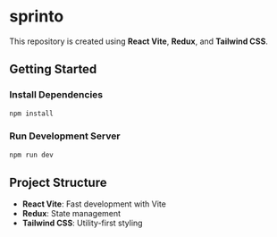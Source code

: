 # sprinto

This repository is created using **React Vite**, **Redux**, and **Tailwind CSS**.

## Getting Started

### Install Dependencies
```sh
npm install
```

### Run Development Server
```sh
npm run dev
```

## Project Structure
- **React Vite**: Fast development with Vite
- **Redux**: State management
- **Tailwind CSS**: Utility-first styling


